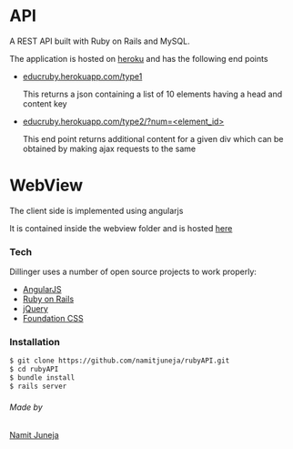 # API

A REST API built with Ruby on Rails and MySQL.

The application is hosted on [heroku](educruby.herokuapp.com) and has the following end points 


  - [educruby.herokuapp.com/type1 ](http://educruby.herokuapp.com/type1)
  
    This returns a json containing a list of 10 elements having a head and content key 
  - [educruby.herokuapp.com/type2/?num=<element_id>](http://educruby.herokuapp.com/type2/?num=3)
  
      This end point returns additional content for a given div which can be obtained by making ajax requests to the same

# WebView

The client side is implemented using angularjs

It is contained inside the webview folder and is hosted [here](http://educ-int-proj.bitballoon.com/)



### Tech

Dillinger uses a number of open source projects to work properly:

* [AngularJS](http://angularjs.org)
* [Ruby on Rails](rubyonrails.org/)
* [jQuery](<http://jquery.com>)
* [Foundation CSS](foundation.zurb.com)



### Installation





```sh
$ git clone https://github.com/namitjuneja/rubyAPI.git
$ cd rubyAPI
$ bundle install
$ rails server
```


   
###### Made by 
[Namit Juneja](www.namitjuneja.com)


